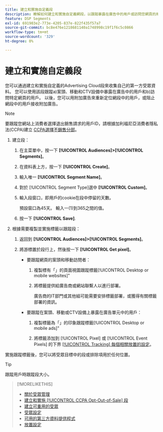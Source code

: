 ```yaml
---
title: 建立和實施自定義段
description: 瞭解如何建立和實施自定義網段，以跟蹤暴露在廣告中的用戶或訪問您網頁的用戶。
feature: DSP Segments
exl-id: 691903e2-773e-4205-837e-822f435f57a7
source-git-commit: bc8e476e1218681140a1748998c19f1f6c5c0866
workflow-type: tm+mt
source-wordcount: '329'
ht-degree: 0%

---
```


# 建立和實施自定義段

您可以通過建立和實施自定義的Advertising Cloud段來收集自己的第一方受眾資料。 您可以使用該段跟蹤a)案頭、移動和CTV設備中暴露在廣告中的用戶和b)訪問特定網頁的用戶。 以後，您可以用附加廣告來重新定位網段中的用戶，或阻止網段中的用戶接收附加廣告。

>[!NOTE]
>
>要跟蹤您網站上消費者選擇退出銷售請求的用戶ID，請根據加利福尼亞消費者隱私法(CCPA)建立 [CCPA選擇不銷售分部](ccpa-opt-out-segment-create.md)。

1. 建立段：

   1. 在主菜單中，按一下 **[!UICONTROL Audiences]>[!UICONTROL Segments]**。

   1. 在資料表上方，按一下 **[!UICONTROL Create]**。

   1. 輸入唯一 **[!UICONTROL Segment Name]**。

   1. 對於 [!UICONTROL Segment Type]選中 **[!UICONTROL Custom]**。

   1. 輸入段窗口，即用戶的cookie在段中停留的天數。

      預設窗口為45天。 輸入一(1)到365之間的值。

   1. 按一下 **[!UICONTROL Save]**.

1. 根據需要複製並實施標籤以跟蹤段：

   1. 返回到 **[!UICONTROL Audiences]>[!UICONTROL Segments]**。

   2. 將游標置於段行上，然後按一下 **[!UICONTROL Get pixel]**。

      * 要跟蹤網頁的案頭和移動訪問者：

         1. 複製標有「」的頁面視圖跟蹤標籤[!UICONTROL Desktop or mobile websites]&quot;

         1. 將標籤提供給廣告商或網站聯繫人以進行部署。

            廣告商的IT部門或其他組可能需要安排標籤部署，或獲得有關標籤部署的資訊。
      * 要跟蹤在案頭、移動或CTV設備上暴露在廣告單元中的用戶：

         1. 複製標籤為「」的印象跟蹤標籤[!UICONTROL Desktop or mobile ads]&quot;

         1. 將標籤添加到 [!UICONTROL Pixel] 或 [!UICONTROL Event Pixels] 的下界 [[!UICONTROL Tracking] 每個相關放置的設定](/help/dsp/campaign-management/placements/placement-settings.md#placement-tracking)。


實施跟蹤標籤後，您可以將受眾目標中的段或排除項用於任何位置。

>[!TIP]
>
>跟蹤用戶時跟蹤段大小。

>[!MORELIKETHIS]
>
>* [關於受眾管理](audience-about.md)
>* [建立和實施 [!UICONTROL CCPA Opt-Out-of-Sale] 段](ccpa-opt-out-segment-create.md)
>* [建立可重用的受眾](reusable-audience-create.md)
>* [受眾設定](audience-settings.md)
>* [可用的第三方資料提供程式](third-party-data-providers.md)
>* [放置設定](/help/dsp/campaign-management/placements/placement-settings.md)

<!-- I'll add x-ref to ad settings later.-->
